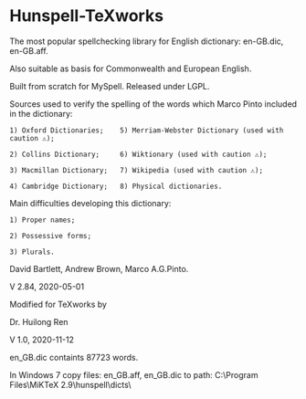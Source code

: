 # Hunspell-TeXworks
The most popular spellchecking library for English dictionary: en-GB.dic, en-GB.aff. 

  Also suitable as basis for Commonwealth and European English.
  
  Built from scratch for MySpell. Released under LGPL.
 
  Sources used to verify the spelling of the words which Marco Pinto included in the dictionary:
  
    1) Oxford Dictionaries;    5) Merriam-Webster Dictionary (used with caution ⚠);
    
    2) Collins Dictionary;     6) Wiktionary (used with caution ⚠);
    
    3) Macmillan Dictionary;   7) Wikipedia (used with caution ⚠);
    
    4) Cambridge Dictionary;   8) Physical dictionaries.
 
  Main difficulties developing this dictionary:
  
    1) Proper names;
    
    2) Possessive forms;
    
    3) Plurals.
 
  David Bartlett, Andrew Brown, Marco A.G.Pinto.
  
  V 2.84, 2020-05-01
  
  Modified for TeXworks by
  
  Dr. Huilong Ren
  
  V 1.0, 2020-11-12

en_GB.dic containts 87723 words.

In Windows 7 copy files: en_GB.aff, en_GB.dic to path: C:\Program Files\MiKTeX 2.9\hunspell\dicts\
